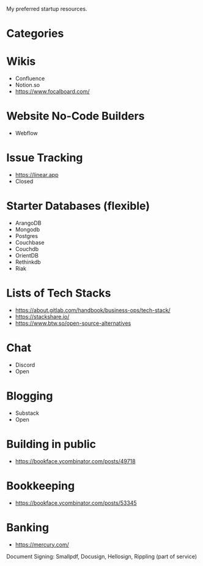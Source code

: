 
My preferred startup resources.

# Categories

# Wikis
- Confluence
- Notion.so
- https://www.focalboard.com/

# Website No-Code Builders
- Webflow

# Issue Tracking
- https://linear.app
- Closed

# Starter Databases (flexible)
- ArangoDB
- Mongodb
- Postgres
- Couchbase
- Couchdb
- OrientDB
- Rethinkdb
- Riak

# Lists of Tech Stacks
- https://about.gitlab.com/handbook/business-ops/tech-stack/
- https://stackshare.io/
- https://www.btw.so/open-source-alternatives

# Chat
- Discord
- Open

# Blogging
- Substack
- Open

# Building in public
- https://bookface.ycombinator.com/posts/49718

# Bookkeeping
- https://bookface.ycombinator.com/posts/53345

# Banking
- https://mercury.com/

Document Signing: Smallpdf, Docusign, Hellosign, Rippling (part of service)
